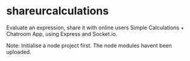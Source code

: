 # shareurcalculations
Evaluate an expression, share it with online users
Simple Calculations + Chatroom App, using Express and Socket.io.

Note: Initialise a node project first. The node modules havent been uploaded.
